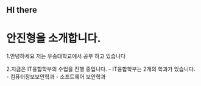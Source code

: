 ## HI there
# 안진형을 소개합니다.

  1.안녕하세요 저는 우송대학교에서 공부 하고 있습니다
  
  2.지금은 IT융합학부의 수업을 진행 중입니다.
    - IT융합학부는 2개의 학과가 있습니다.
    - 컴퓨터정보보안학과
    - 소프트웨어 보안학과


<!--
**jin020ff/jin020ff** is a ✨ _special_ ✨ repository because its `README.md` (this file) appears on your GitHub profile.

Here are some ideas to get you started:

- 🔭 I’m currently working on ...
- 🌱 I’m currently learning ...
- 👯 I’m looking to collaborate on ...
- 🤔 I’m looking for help with ...
- 💬 Ask me about ...
- 📫 How to reach me: ...
- 😄 Pronouns: ...
- ⚡ Fun fact: ...
-->
